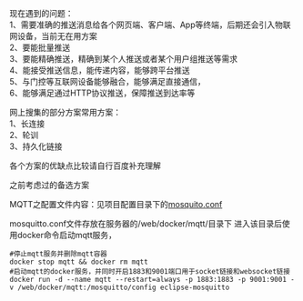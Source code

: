 现在遇到的问题：  
1、需要准确的推送消息给各个网页端、客户端、App等终端，后期还会引入物联网设备，当前无在用方案  
2、要能批量推送  
3、要能精确推送，精确到某个人推送或者某个用户组推送等需求  
4、能接受推送信息，能传递内容，能够跨平台推送  
5、与门控等互联网设备能够融合，能够满足直接通信，  
6、能够满足通过HTTP协议推送，保障推送到达率等  

网上搜集的部分方案常用方案：  
1、长连接  
2、轮训  
3、持久化链接  

各个方案的优缺点比较请自行百度补充理解  

之前考虑过的备选方案  

MQTT之配置文件内容：见项目配置目录下的[mosquito.conf](../mosquitto.conf) 

mosquitto.conf文件存放在服务器的/web/docker/mqtt/目录下
进入该目录后使用docker命令启动mqtt服务，
```
#停止mqtt服务并删除mqtt容器
docker stop mqtt && docker rm mqtt
#启动mqtt的docker服务，并同时开启1883和9001端口用于socket链接和websocket链接
docker run -d --name mqtt --restart=always -p 1883:1883 -p 9001:9001 -v /web/docker/mqtt:/mosquitto/config eclipse-mosquitto
```
